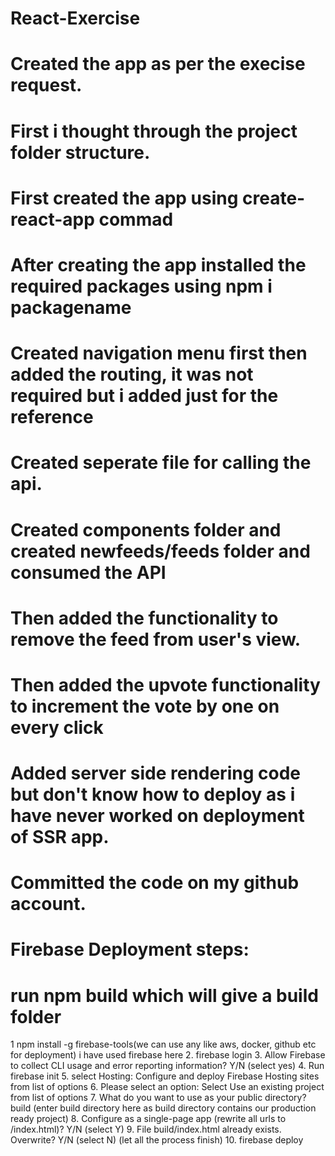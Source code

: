 # React-Exercise
# Created the app as per the execise request.
# First i thought through the project folder structure.
# First created the app using create-react-app commad
# After creating the app installed the required packages using npm i packagename
# Created navigation menu first then added the routing, it was not required but i added just for the reference
# Created seperate file for calling the api.
# Created components folder and created newfeeds/feeds folder and consumed the API
# Then added the functionality to remove the feed from user's view.
# Then added the upvote functionality to increment the vote by one on every click
# Added server side rendering code but don't know how to deploy as i have never worked on deployment of SSR app.
# Committed the code on my github account. 
# Firebase Deployment steps:
# run npm build which will give a build folder 
1 npm install -g firebase-tools(we can use any like aws, docker, github etc for deployment) i have used firebase here
2. firebase login
3. Allow Firebase to collect CLI usage and error reporting information? Y/N (select yes)
4. Run firebase init
5. select Hosting: Configure and deploy Firebase Hosting sites from list of options
6. Please select an option: Select Use an existing project from list of options
7. What do you want to use as your public directory? build (enter build directory here as build directory contains our production ready project)
8. Configure as a single-page app (rewrite all urls to /index.html)? Y/N (select Y)
9. File build/index.html already exists. Overwrite? Y/N (select N) (let all the process finish)
10. firebase deploy
